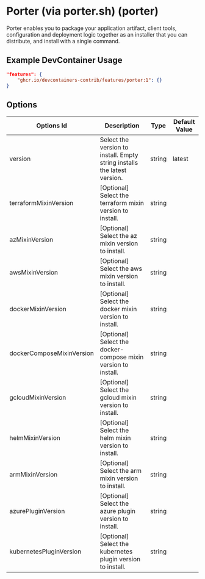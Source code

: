 
# Porter (via porter.sh) (porter)

Porter enables you to package your application artifact, client tools, configuration and deployment logic together as an installer that you can distribute, and install with a single command.

## Example DevContainer Usage

```json
"features": {
    "ghcr.io/devcontainers-contrib/features/porter:1": {}
}
```

## Options

| Options Id | Description | Type | Default Value |
|-----|-----|-----|-----|
| version | Select the version to install. Empty string installs the latest version. | string | latest |
| terraformMixinVersion | [Optional] Select the terraform mixin version to install. | string |  |
| azMixinVersion | [Optional] Select the az mixin version to install. | string |  |
| awsMixinVersion | [Optional] Select the aws mixin version to install. | string |  |
| dockerMixinVersion | [Optional] Select the docker mixin version to install. | string | |
| dockerComposeMixinVersion | [Optional] Select the docker-compose mixin version to install. | string | |
| gcloudMixinVersion | [Optional] Select the gcloud mixin version to install. | string | |
| helmMixinVersion | [Optional] Select the helm mixin version to install. | string | |
| armMixinVersion | [Optional] Select the arm mixin version to install. | string | |
| azurePluginVersion | [Optional] Select the azure plugin version to install. | string | |
| kubernetesPluginVersion | [Optional] Select the kubernetes plugin version to install. | string |  |


